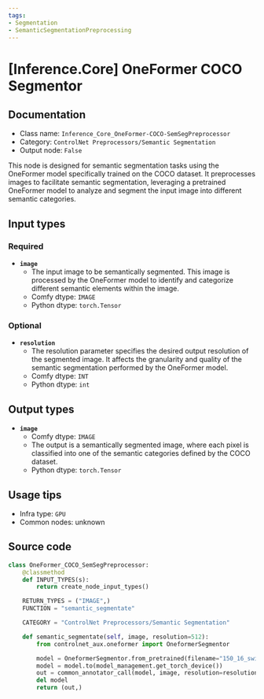 ```yaml
---
tags:
- Segmentation
- SemanticSegmentationPreprocessing
---
```


# [Inference.Core] OneFormer COCO Segmentor
## Documentation
- Class name: `Inference_Core_OneFormer-COCO-SemSegPreprocessor`
- Category: `ControlNet Preprocessors/Semantic Segmentation`
- Output node: `False`

This node is designed for semantic segmentation tasks using the OneFormer model specifically trained on the COCO dataset. It preprocesses images to facilitate semantic segmentation, leveraging a pretrained OneFormer model to analyze and segment the input image into different semantic categories.
## Input types
### Required
- **`image`**
    - The input image to be semantically segmented. This image is processed by the OneFormer model to identify and categorize different semantic elements within the image.
    - Comfy dtype: `IMAGE`
    - Python dtype: `torch.Tensor`
### Optional
- **`resolution`**
    - The resolution parameter specifies the desired output resolution of the segmented image. It affects the granularity and quality of the semantic segmentation performed by the OneFormer model.
    - Comfy dtype: `INT`
    - Python dtype: `int`
## Output types
- **`image`**
    - Comfy dtype: `IMAGE`
    - The output is a semantically segmented image, where each pixel is classified into one of the semantic categories defined by the COCO dataset.
    - Python dtype: `torch.Tensor`
## Usage tips
- Infra type: `GPU`
- Common nodes: unknown


## Source code
```python
class OneFormer_COCO_SemSegPreprocessor:
    @classmethod
    def INPUT_TYPES(s):
        return create_node_input_types()

    RETURN_TYPES = ("IMAGE",)
    FUNCTION = "semantic_segmentate"

    CATEGORY = "ControlNet Preprocessors/Semantic Segmentation"

    def semantic_segmentate(self, image, resolution=512):
        from controlnet_aux.oneformer import OneformerSegmentor

        model = OneformerSegmentor.from_pretrained(filename="150_16_swin_l_oneformer_coco_100ep.pth")
        model = model.to(model_management.get_torch_device())
        out = common_annotator_call(model, image, resolution=resolution)
        del model
        return (out,)

```
